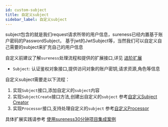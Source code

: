 ```yaml
---
id: custom-subject  
title: 自定义subject  
sidebar_label: 自定义subject  
---
```


subject包含的就是我们request请求所带的用户信息，sureness已经内置基于账户密码的PasswordSubject，
基于jwt的JwtSubject等，当然我们可以自定义自己需要的subject来扩充自己的用户信息

自定义前建议了解`sureness`处理流程和提供的扩展接口,详见 [进阶扩展](/docs/advanced/extend-point)

- `Subject`: 认证鉴权对象接口,提供访问对象的账户密钥,请求资源,角色等信息

自定义subject需要走以下流程：

1. 实现`Subject`接口,添加自定义的`subject`内容
2. 实现`SubjectCreate`接口方法,创建出自定义的`subject` 参考[自定义Subject Creator](/docs/advanced/custom-subject-creator)
3. 实现`Processor`接口,支持处理自定义的`subject` 参考[自定义Processor](/docs/advanced/custom-processor)

具体扩展实践请参考 [使用sureness30分钟项目集成案例](/docs/integrate/sample-tom)     